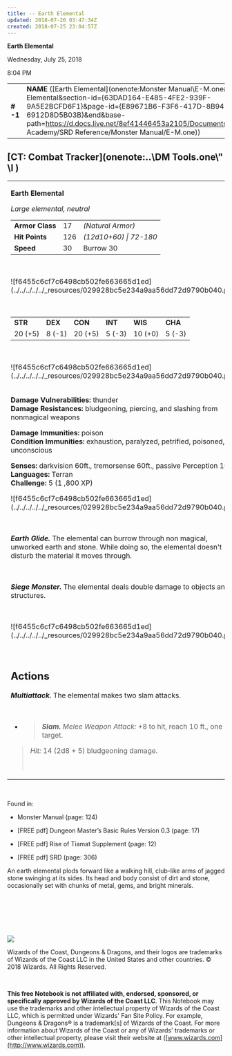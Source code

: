 ```yaml
---
title: -- Earth Elemental
updated: 2018-07-26 03:47:34Z
created: 2018-07-25 23:04:57Z
---
```


**Earth Elemental**

Wednesday, July 25, 2018

8:04 PM

|           |                                                                                                                                                                                                                                                                                                        |        |         |         |     |       |         |
|-----------|--------------------------------------------------------------------------------------------------------------------------------------------------------------------------------------------------------------------------------------------------------------------------------------------------------|--------|---------|---------|-----|-------|---------|
| **\# -1** | **NAME** ([Earth Elemental](onenote:Monster Manual\\E-M.one#Earth Elemental&section-id={63DAD164-E485-4FE2-939F-9A5E2BCFD6F1}&page-id={E89671B6-F3F6-417D-8B94-6912D8D5B03B}&end&base-path=https://d.docs.live.net/8ef41446453a2105/Documents/Adventure Academy/SRD Reference/Monster Manual/E-M.one)) | **17** | **126** | **126** | \-  | Notes | 1800 XP |

## [CT: Combat Tracker](onenote:..\\DM Tools.one\\" \l )

<table><tbody><tr class="odd"><td><p><strong>Earth Elemental</strong></p><p><em>Large elemental, neutral<br />
</em></p><table><tbody><tr class="odd"><td><strong>Armor Class</strong></td><td>17</td><td><em>(Natural Armor)</em></td></tr><tr class="even"><td><strong>Hit Points</strong></td><td>126</td><td><em>(12d10+60) | 72-180</em></td></tr><tr class="odd"><td><strong>Speed</strong></td><td>30</td><td>Burrow 30</td></tr></tbody></table><p> </p><p>![f6455c6cf7c6498cb502fe663665d1ed](../../../../../_resources/029928bc5e234a9aa56dd72d9790b040.png)</p><p> </p><table><tbody><tr class="odd"><td><strong>STR</strong></td><td><strong>DEX</strong></td><td><strong>CON</strong></td><td><strong>INT</strong></td><td><strong>WIS</strong></td><td><strong>CHA</strong></td></tr><tr class="even"><td>20 (+5)</td><td>8 (-1)</td><td>20 (+5)</td><td>5 (-3)</td><td>10 (+0)</td><td>5 (-3)</td></tr></tbody></table><p> </p><p>![f6455c6cf7c6498cb502fe663665d1ed](../../../../../_resources/029928bc5e234a9aa56dd72d9790b040.png)</p><p><strong><br />
Damage Vulnerabilities:</strong> thunder<br />
<strong>Damage Resistances:</strong> bludgeoning, piercing, and slashing from nonmagical weapons</p><p><strong>Damage Immunities:</strong> poison<br />
<strong>Condition Immunities:</strong> exhaustion, paralyzed, petrified, poisoned, unconscious</p><p><strong>Senses:</strong> darkvision 60ft., tremorsense 60ft., passive Perception 10<br />
<strong>Languages:</strong> Terran<br />
<strong>Challenge:</strong> 5 (1 ,800 XP)</p><p>![f6455c6cf7c6498cb502fe663665d1ed](../../../../../_resources/029928bc5e234a9aa56dd72d9790b040.png)</p><p> </p><p><em><strong>Earth Glide.</strong></em> The elemental can burrow through non magical, unworked earth and stone. While doing so, the elemental doesn't disturb the material it moves through.</p><p> </p><p><em><strong>Siege Monster.</strong></em> The elemental deals double damage to objects and structures.</p><p> </p><p>![f6455c6cf7c6498cb502fe663665d1ed](../../../../../_resources/029928bc5e234a9aa56dd72d9790b040.png)</p><p> </p><h2 id="actions"><strong>Actions</strong></h2><p><em><strong>Multiattack.</strong></em> The elemental makes two slam attacks.</p><p> </p><ul><li><blockquote><p><em><strong>Slam.</strong> Melee Weapon Attack:</em> +8 to hit, reach 10 ft., one target.</p></blockquote></li></ul><blockquote><p><em>Hit:</em> 14 (2d8 + 5) bludgeoning damage.</p><p> </p></blockquote></td></tr></tbody></table>

 

Found in:

-   Monster Manual (page: 124)

-   \[FREE pdf\] Dungeon Master’s Basic Rules Version 0.3 (page: 17)

-   \[FREE pdf\] Rise of Tiamat Supplement (page: 12)

-   \[FREE pdf\] SRD (page: 306)

An earth elemental plods forward like a walking hill, club-like arms of jagged stone swinging at its sides. Its head and body consist of dirt and stone, occasionally set with chunks of metal, gems, and bright minerals.

 

 

 

![](tmp\media\image2.png)

Wizards of the Coast, Dungeons & Dragons, and their logos are trademarks of Wizards of the Coast LLC in the United States and other countries. © 2018 Wizards. All Rights Reserved.

 

**This free Notebook is not affiliated with, endorsed, sponsored, or specifically approved by Wizards of the Coast LLC**. This Notebook may use the trademarks and other intellectual property of Wizards of the Coast LLC, which is permitted under Wizards' Fan Site Policy. For example, Dungeons & Dragons® is a trademark\[s\] of Wizards of the Coast. For more information about Wizards of the Coast or any of Wizards' trademarks or other intellectual property, please visit their website at ([www.wizards.com](http://www.wizards.com)).
